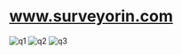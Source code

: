 # www.surveyorin.com
![q1](https://user-images.githubusercontent.com/76985845/129849433-9559051e-19ac-4510-97e5-9e4f4c4d3912.JPG)
![q2](https://user-images.githubusercontent.com/76985845/129849428-a77f98dc-81a4-4220-8ae7-b42d35a57d7d.JPG)
![q3](https://user-images.githubusercontent.com/76985845/129849407-fadf9a93-a27f-4643-ab01-390442dbd747.JPG)




